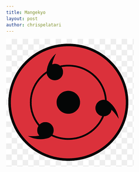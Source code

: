 ```yaml
---
title: Mangekyo
layout: post
author: chrispelatari
---
```


![mangekyo](images/2024-02-04-460062.png)
